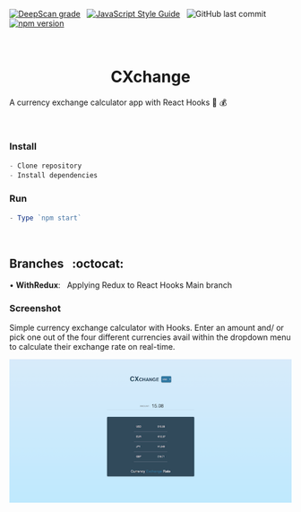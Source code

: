 [![DeepScan grade](https://deepscan.io/api/teams/16862/projects/20244/branches/547713/badge/grade.svg)](https://deepscan.io/dashboard#view=project&tid=16862&pid=20244&bid=547713) &nbsp; [![JavaScript Style Guide](https://img.shields.io/badge/code_style-standard-brightgreen.svg)](https:/github.com/stefan22/cxchange.git) &nbsp; ![GitHub last commit](https://img.shields.io/github/last-commit/stefan22/cxchange?color=red&style=flat-square) &nbsp; [![npm version](https://badge.fury.io/js/react.svg)](https://badge.fury.io/js/react)

<br />

<h1 align="center">CXchange</h1>

A currency exchange calculator app with React Hooks 🤑  💰


<br />

<h3>Install</h3>

```js
- Clone repository
- Install dependencies
```


<h3>Run</h3>

```js
- Type `npm start`
```

<br />

<h2>Branches &nbsp; :octocat:</h2>

<p> • <b>WithRedux</b>: &nbsp; Applying Redux to React Hooks Main branch  </p>




<h3>Screenshot</h3>

Simple currency exchange calculator with Hooks.
Enter an amount and/ or pick one out of the four different currencies avail within the dropdown menu to 
calculate their exchange rate on real-time.

![currency calculator](src/assets/cxchange-p1.png)












